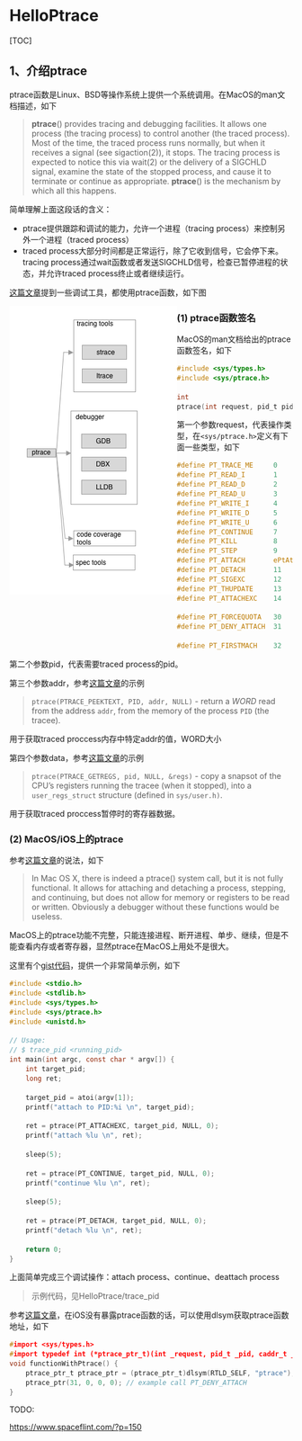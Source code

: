 # HelloPtrace

[TOC]



## 1、介绍ptrace

ptrace函数是Linux、BSD等操作系统上提供一个系统调用。在MacOS的man文档描述，如下

> **ptrace**() provides tracing and debugging facilities. It allows one process (the tracing process) to control another (the traced process). Most of the time, the traced process runs normally, but when it receives a signal (see sigaction(2)), it stops. The tracing process is expected to notice this via wait(2) or the delivery of a SIGCHLD signal, examine the state of the stopped process, and cause it to terminate or continue as appropriate. **ptrace**() is the mechanism by which all this happens.

简单理解上面这段话的含义：

* ptrace提供跟踪和调试的能力，允许一个进程（tracing process）来控制另外一个进程（traced process）
* traced process大部分时间都是正常运行，除了它收到信号，它会停下来。tracing process通过wait函数或者发送SIGCHLD信号，检查已暂停进程的状态，并允许traced process终止或者继续运行。

[这篇文章](https://www.linuxjournal.com/article/6100?page=0,1)提到一些调试工具，都使用ptrace函数，如下图

<img src="images/01_ptrace_usage.png" style="zoom:100%; float:left;" />

### (1) ptrace函数签名

MacOS的man文档给出的ptrace函数签名，如下

```c
#include <sys/types.h>
#include <sys/ptrace.h>

int
ptrace(int request, pid_t pid, caddr_t addr, int data);
```

第一个参数request，代表操作类型，在`<sys/ptrace.h>`定义有下面一些类型，如下

```c
#define PT_TRACE_ME     0       /* child declares it's being traced */
#define PT_READ_I       1       /* read word in child's I space */
#define PT_READ_D       2       /* read word in child's D space */
#define PT_READ_U       3       /* read word in child's user structure */
#define PT_WRITE_I      4       /* write word in child's I space */
#define PT_WRITE_D      5       /* write word in child's D space */
#define PT_WRITE_U      6       /* write word in child's user structure */
#define PT_CONTINUE     7       /* continue the child */
#define PT_KILL         8       /* kill the child process */
#define PT_STEP         9       /* single step the child */
#define PT_ATTACH       ePtAttachDeprecated     /* trace some running process */
#define PT_DETACH       11      /* stop tracing a process */
#define PT_SIGEXC       12      /* signals as exceptions for current_proc */
#define PT_THUPDATE     13      /* signal for thread# */
#define PT_ATTACHEXC    14      /* attach to running process with signal exception */

#define PT_FORCEQUOTA   30      /* Enforce quota for root */
#define PT_DENY_ATTACH  31

#define PT_FIRSTMACH    32      /* for machine-specific requests */
```

第二个参数pid，代表需要traced process的pid。

第三个参数addr，参考[这篇文章](https://www.linuxjournal.com/article/6100?page=0,1)的示例

> `ptrace(PTRACE_PEEKTEXT, PID, addr, NULL)` - return a *WORD* read from the address `addr`, from the memory of the process `PID` (the tracee).

用于获取traced proccess内存中特定addr的值，WORD大小

第四个参数data，参考[这篇文章](https://www.linuxjournal.com/article/6100?page=0,1)的示例

> `ptrace(PTRACE_GETREGS, pid, NULL, &regs)` - copy a snapsot of the CPU’s registers running the tracee (when it stopped), into a `user_regs_struct` structure (defined in `sys/user.h)`.

用于获取traced proccess暂停时的寄存器数据。



### (2) MacOS/iOS上的ptrace

参考[这篇文章](https://www.oreilly.com/library/view/the-mac-hackers/9781118080337/9781118080337c04.xhtml)的说法，如下

> In Mac OS X, there is indeed a ptrace() system call, but it is not fully functional. It allows for attaching and detaching a process, stepping, and continuing, but does not allow for memory or registers to be read or written. Obviously a debugger without these functions would be useless.

MacOS上的ptrace功能不完整，只能连接进程、断开进程、单步、继续，但是不能查看内存或者寄存器，显然ptrace在MacOS上用处不是很大。

这里有个[gist代码](https://gist.github.com/camillobruni/6602939)，提供一个非常简单示例，如下

```c
#include <stdio.h>
#include <stdlib.h>
#include <sys/types.h>
#include <sys/ptrace.h>
#include <unistd.h>

// Usage:
// $ trace_pid <running_pid>
int main(int argc, const char * argv[]) {
    int target_pid;
    long ret;
    
    target_pid = atoi(argv[1]);
    printf("attach to PID:%i \n", target_pid);
    
    ret = ptrace(PT_ATTACHEXC, target_pid, NULL, 0);
    printf("attach %lu \n", ret);
    
    sleep(5);
    
    ret = ptrace(PT_CONTINUE, target_pid, NULL, 0);
    printf("continue %lu \n", ret);

    sleep(5);
    
    ret = ptrace(PT_DETACH, target_pid, NULL, 0);
    printf("detach %lu \n", ret);
    
    return 0;
}
```

上面简单完成三个调试操作：attach process、continue、deattach process

> 示例代码，见HelloPtrace/trace_pid



参考[这篇文章](https://www.linuxjournal.com/article/6100?page=0,1)，在iOS没有暴露ptrace函数的话，可以使用dlsym获取ptrace函数地址，如下

```c
#import <sys/types.h>
#import typedef int (*ptrace_ptr_t)(int _request, pid_t _pid, caddr_t _addr, int _data);
void functionWithPtrace() {
    ptrace_ptr_t ptrace_ptr = (ptrace_ptr_t)dlsym(RTLD_SELF, "ptrace");
    ptrace_ptr(31, 0, 0, 0); // example call PT_DENY_ATTACH
}
```



TODO:

https://www.spaceflint.com/?p=150
